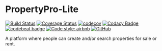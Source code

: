 # PropertyPro-Lite

[![Build Status](https://travis-ci.org/funmi5/PropertyPro-Lite.svg?branch=development)](https://travis-ci.org/funmi5/PropertyPro-Lite)
[![Coverage Status](https://coveralls.io/repos/github/funmi5/PropertyPro-Lite/badge.svg?branch=development)](https://coveralls.io/github/funmi5/PropertyPro-Lite?branch=development)
[![codecov](https://codecov.io/gh/funmi5/PropertyPro-Lite/branch/development/graph/badge.svg)](https://codecov.io/gh/funmi5/PropertyPro-Lite)
[![Codacy Badge](https://api.codacy.com/project/badge/Grade/95a3e95068e743d0bc0aa796600be732)](https://app.codacy.com/app/funmi5/PropertyPro-Lite?utm_source=github.com&utm_medium=referral&utm_content=funmi5/PropertyPro-Lite&utm_campaign=Badge_Grade_Dashboard)
[![codebeat badge](https://codebeat.co/badges/3ed73138-6f9c-4aef-bd33-992d4b108d75)](https://codebeat.co/projects/github-com-funmi5-propertypro-lite-development)
[![Code style: airbnb](https://img.shields.io/badge/code%20style-airbnb-blue.svg?style=flat-square)](https://github.com/airbnb/javascript)
[![GitHub](https://img.shields.io/github/license/funmi5/ireporter.svg?style=popout)](https://github.com/funmi5/ireporter/blob/develop/LICENSE)

A platform where people can create and/or search properties for sale or rent.
